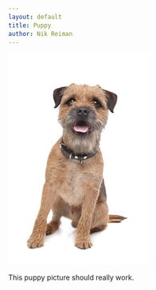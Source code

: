 ```yaml
---
layout: default
title: Puppy
author: Nik Reiman
---
```


![Picture](/images/2012-05-13-Puppy.jpg)

This puppy picture should really work.
